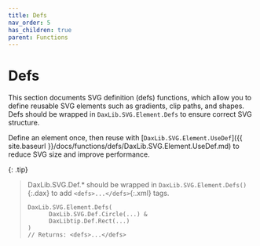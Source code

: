 ```yaml
---
title: Defs
nav_order: 5
has_children: true
parent: Functions
---
```


# Defs

This section documents SVG definition (defs) functions, which allow you to define reusable SVG elements such as gradients, clip paths, and shapes. Defs should be wrapped in `DaxLib.SVG.Element.Defs` to ensure correct SVG structure.

Define an element once, then reuse with [`DaxLib.SVG.Element.UseDef`]({{ site.baseurl }}/docs/functions/defs/DaxLib.SVG.Element.UseDef.md) to reduce SVG size and improve performance.

{: .tip}
> DaxLib.SVG.Def.* should be wrapped in `DaxLib.SVG.Element.Defs()`{:.dax} to add `<defs>...</defs>`{:.xml} tags.
> 
> ```dax
> DaxLib.SVG.Element.Defs(
> 	    DaxLib.SVG.Def.Circle(...) &
> 	    DaxLibtip.Def.Rect(...)
> )
> // Returns: <defs>...</defs>
> ```